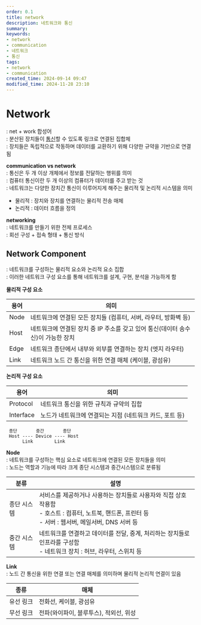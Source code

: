 ```yaml
---
order: 0.1
title: network
description: 네트워크와 통신
summary:
keywords:
- network
- communication
- 네트워크
- 통신
tags:
- network
- communication
created_time: 2024-09-14 09:47
modified_time: 2024-11-28 23:10
---
```


# Network
: net + work 합성어   
: 분산된 장치들이 [통신](./communication/index.md)할 수 있도록 링크로 연결된 집합체  
: 장치들은 독립적으로 작동하며 데이터를 교환하기 위해 다양한 규약을 기반으로 연결됨  

**communication vs network**  
: 통신은 두 개 이상 개체에서 정보를 전달하는 행위를 의미  
: 컴퓨터 통신이란 두 개 이상의 컴퓨터가 데이터를 주고 받는 것  
: 네트워크는 다양한 장치간 통신이 이루어지게 해주는 물리적 및 논리적 시스템을 의미  

- 물리적 : 장치와 장치를 연결하는 물리적 전송 매체
- 논리적 : 데이터 흐름을 정의 


**networking**  
: 네트워크를 만들기 위한 전체 프로세스  
: 회선 구성 + 접속 형태 + 통신 방식  



## Network Component
: 네트워크를 구성하는 물리적 요소와 논리적 요소 집합  
: 이러한 네트워크 구성 요소를 통해 네트워크를 설계, 구현, 분석을 가능하게 함  

**물리적 구성 요소**

용어 | 의미
---|---
Node  | 네트워크에 연결된 모든 장치들 (컴퓨터, 서버, 라우터, 방화벽 등)
Host  | 네트워크에 연결된 장치 중 IP 주소를 갖고 있어 통신(데이터 송수신)이 가능한 장치
Edge  | 네트워크 종단에서 내부와 외부를 연결하는 장치 (엣지 라우터)
Link  | 네트워크 노드 간 통신을 위한 연결 매체 (케이블, 광섬유)

**논리적 구성 요소**

용어 | 의미
---|---
Protocol  | 네트워크 통신을 위한 규칙과 규약의 집합
Interface | 노드가 네트워크에 연결되는 지점 (네트워크 카드, 포트 등)


```
 종단       중간       종단
 Host ---- Device ---- Host
      Link        Link
```


**Node**  
: 네트워크를 구성하는 핵심 요소로 네트워크에 연결된 모든 장치들을 의미  
: 노드는 역할과 기능에 따라 크게 종단 시스템과 중간시스템으로 분류됨  

분류 | 설명
---|---
종단 시스템 | 서비스를 제공하거나 사용하는 장치들로 사용자와 직접 상호작용함 <br>- 호스트 : 컴퓨터, 노트북, 핸드폰, 프린터 등 <br>- 서버 : 웹서버, 메일서버, DNS 서버 등
중간 시스템 | 네트워크를 연결하고 데이터를 전달, 중계, 처리하는 장치들로 인프라를 구성함 <br>- 네트워크 장치 : 허브, 라우터, 스위치 등


**Link**  
: 노드 간 통신을 위한 연결 또는 연결 매체를 의미하며 물리적 논리적 연결이 있음  

종류 | 매체
---|---
유선 링크 | 전화선, 케이블, 광섬유
무선 링크 | 전파(와이파이, 블루투스), 적외선, 위성 